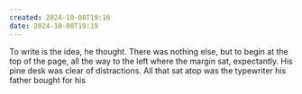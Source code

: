 ```yaml
---
created: 2024-10-08T19:16
date: 2024-10-08T19:19
---
```

To write is the idea, he thought. There was nothing else, but to begin at the top of the page, all the way to the left where the margin sat, expectantly. His pine desk was clear of distractions. All that sat atop was the typewriter his father bought for his 